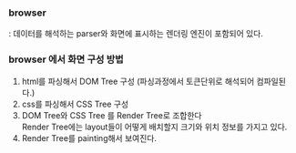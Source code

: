 ### browser
: 데이터를 해석하는 parser와 화면에 표시하는 렌더링 엔진이 포함되어 있다.


### browser 에서 화면 구성 방법

1. html를 파싱해서 DOM Tree 구성 (파싱과정에서 토큰단위로 해석되어 컴파일된다.)
2. css를 파싱해서 CSS Tree 구성
3. DOM Tree와 CSS Tree 를 Render Tree로 조합한다  
Render Tree에는 layout들이 어떻게 배치할지 크기와 위치 정보를 가지고 있다.  
4. Render Tree를 painting해서 보여진다.



